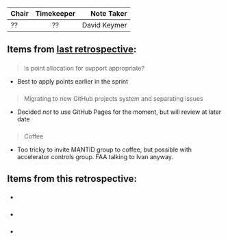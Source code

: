 | Chair      | Timekeeper | Note Taker |
| :--------   | :---------: | ----------: |
| ?? | ?? | David Keymer |

## Items from [last retrospective](https://github.com/ISISComputingGroup/ibex_developers_manual/wiki/Retrospective-notes-2023.01.04):

### 
> Is point allocation for support appropriate?
- Best to apply points earlier in the sprint

###  
> Migrating to new GitHub projects system and separating issues
- Decided _not_ to use GitHub Pages for the moment, but will review at later date

### 
> Coffee
- Too tricky to invite MANTID group to coffee, but possible with accelerator controls group.  FAA talking to Ivan anyway.


## Items from this retrospective:

### 
- 

### 
- 

### 
- 